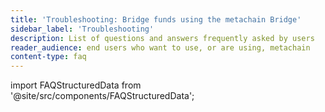 ```yaml
---
title: 'Troubleshooting: Bridge funds using the metachain Bridge'
sidebar_label: 'Troubleshooting'
description: List of questions and answers frequently asked by users
reader_audience: end users who want to use, or are using, metachain
content-type: faq
---
```


import FAQStructuredData from '@site/src/components/FAQStructuredData';

<FAQStructuredData faqsId="bridging" />

